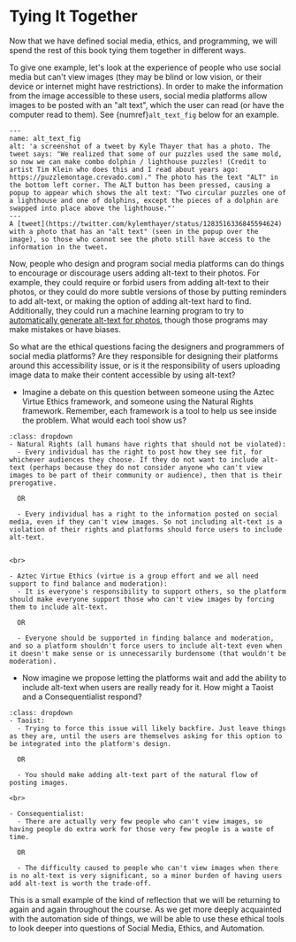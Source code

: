 # Tying It Together

Now that we have defined social media, ethics, and programming, we will spend the rest of this book tying them together in different ways.

To give one example, let's look at the experience of people who use social media but can't view images (they may be blind or low vision, or their device or internet might have restrictions). In order to make the information from the image accessible to these users, social media platforms allow images to be posted with an "alt text", which the user can read (or have the computer read to them). See {numref}`alt_text_fig` below for an example.

```{figure} alt_text_bigger.png
---
name: alt_text_fig
alt: 'a screenshot of a tweet by Kyle Thayer that has a photo. The tweet says: "We realized that some of our puzzles used the same mold, so now we can make combo dolphin / lighthouse puzzles! (Credit to artist Tim Klein who does this and I read about years ago: https://puzzlemontage.crevado.com)." The photo has the text "ALT" in the bottom left corner. The ALT button has been pressed, causing a popup to appear which shows the alt text: "Two circular puzzles one of a lighthouse and one of dolphins, except the pieces of a dolphin are swapped into place above the lighthouse."'
---
A [tweet](https://twitter.com/kylemthayer/status/1283516336845594624) with a photo that has an "alt text" (seen in the popup over the image), so those who cannot see the photo still have access to the information in the tweet.
```

Now, people who design and program social media platforms can do things to encourage or discourage users adding alt-text to their photos. For example, they could require or forbid users from adding alt-text to their photos, or they could do more subtle versions of those by putting reminders to add alt-text, or making the option of adding alt-text hard to find. Additionally, they could run a machine learning program to try to [automatically generate alt-text for photos](https://www.nytimes.com/interactive/2022/02/18/arts/alt-text-images-descriptions.html), though those programs may make mistakes or have biases.

So what are the ethical questions facing the designers and programmers of social media platforms? Are they responsible for designing their platforms around this accessibility issue, or is it the responsibility of users uploading image data to make their content accessible by using alt-text?

- Imagine a debate on this question between someone using the Aztec Virtue Ethics framework, and someone using the Natural Rights framework. Remember, each framework is a tool to help us see inside the problem. What would each tool show us?

````{admonition} Have a think about your answers, and then click to see some sample answers
:class: dropdown
- Natural Rights (all humans have rights that should not be violated):
  - Every individual has the right to post how they see fit, for whichever audiences they choose. If they do not want to include alt-text (perhaps because they do not consider anyone who can't view images to be part of their community or audience), then that is their prerogative.

  OR

  - Every individual has a right to the information posted on social media, even if they can't view images. So not including alt-text is a violation of their rights and platforms should force users to include alt-text.


<br>

- Aztec Virtue Ethics (virtue is a group effort and we all need support to find balance and moderation):
  - It is everyone's responsibility to support others, so the platform should make everyone support those who can't view images by forcing them to include alt-text.

  OR

  - Everyone should be supported in finding balance and moderation, and so a platform shouldn't force users to include alt-text even when it doesn't make sense or is unnecessarily burdensome (that wouldn't be moderation).

````

- Now imagine we propose letting the platforms wait and add the ability to include alt-text when users are really ready for it. How might a Taoist and a Consequentialist respond?

````{admonition} Have a think about your answers, and then click to see some sample answers
:class: dropdown
- Taoist:
  - Trying to force this issue will likely backfire. Just leave things as they are, until the users are themselves asking for this option to be integrated into the platform's design.

  OR

  - You should make adding alt-text part of the natural flow of posting images.

<br>

- Consequentialist:
  - There are actually very few people who can't view images, so having people do extra work for those very few people is a waste of time.

  OR

  - The difficulty caused to people who can't view images when there is no alt-text is very significant, so a minor burden of having users add alt-text is worth the trade-off.

````

This is a small example of the kind of reflection that we will be returning to again and again throughout the course. As we get more deeply acquainted with the automation side of things, we will be able to use these ethical tools to look deeper into questions of Social Media, Ethics, and Automation.
